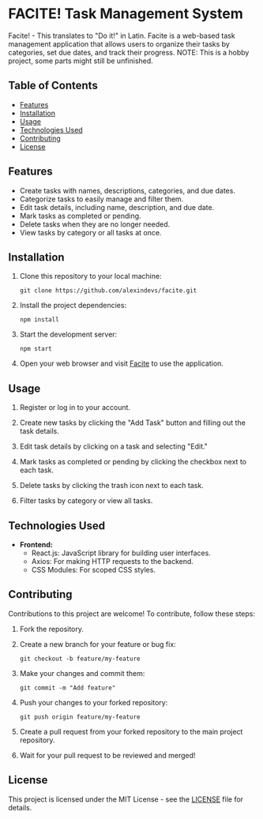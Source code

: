 
# FACITE! Task Management System

Facite! - This translates to "Do it!" in Latin. Facite is a web-based task management application that allows users to organize their tasks by categories, set due dates, and track their progress. NOTE: This is a hobby project, some parts might still be unfinished.

## Table of Contents

- [Features](#features)
- [Installation](#installation)
- [Usage](#usage)
- [Technologies Used](#technologies-used)
- [Contributing](#contributing)
- [License](#license)

## Features

- Create tasks with names, descriptions, categories, and due dates.
- Categorize tasks to easily manage and filter them.
- Edit task details, including name, description, and due date.
- Mark tasks as completed or pending.
- Delete tasks when they are no longer needed.
- View tasks by category or all tasks at once.

## Installation

1. Clone this repository to your local machine:

   ```shell
   git clone https://github.com/alexindevs/facite.git
   ```

2. Install the project dependencies:

   ```shell
   npm install
   ```

3. Start the development server:

   ```shell
   npm start
   ```

3. Open your web browser and visit [Facite](http://facite.vercel.app) to use the application.

## Usage

1. Register or log in to your account.

2. Create new tasks by clicking the "Add Task" button and filling out the task details.

3. Edit task details by clicking on a task and selecting "Edit."

4. Mark tasks as completed or pending by clicking the checkbox next to each task.

5. Delete tasks by clicking the trash icon next to each task.

6. Filter tasks by category or view all tasks.


## Technologies Used

- **Frontend:**
  - React.js: JavaScript library for building user interfaces.
  - Axios: For making HTTP requests to the backend.
  - CSS Modules: For scoped CSS styles.

## Contributing

Contributions to this project are welcome! To contribute, follow these steps:

1. Fork the repository.

2. Create a new branch for your feature or bug fix:

   ```shell
   git checkout -b feature/my-feature
   ```

3. Make your changes and commit them:

   ```shell
   git commit -m "Add feature"
   ```

4. Push your changes to your forked repository:

   ```shell
   git push origin feature/my-feature
   ```

5. Create a pull request from your forked repository to the main project repository.

6. Wait for your pull request to be reviewed and merged!

## License

This project is licensed under the MIT License - see the [LICENSE](LICENSE) file for details.
